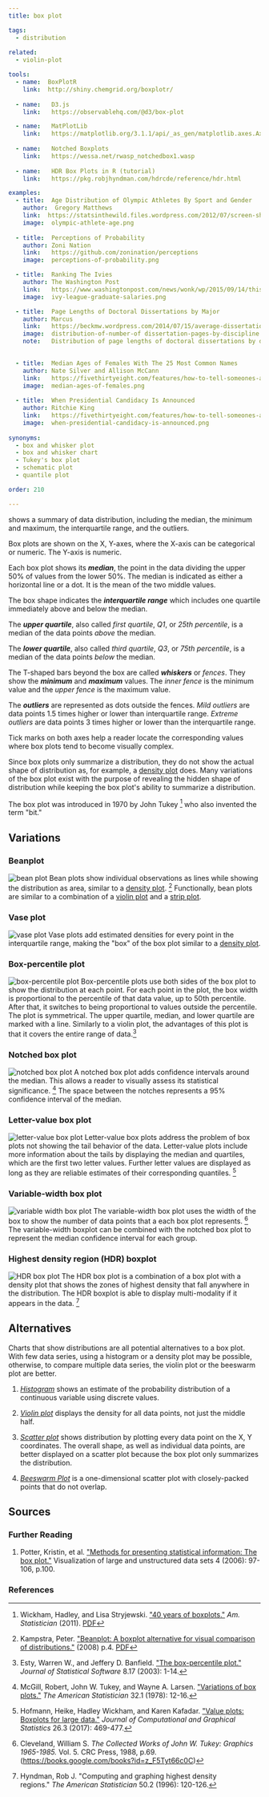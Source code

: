 ```yaml
---
title: box plot

tags:
  - distribution
  
related:
  - violin-plot

tools:
  - name:  BoxPlotR
    link:  http://shiny.chemgrid.org/boxplotr/
  
  - name:   D3.js
    link:   https://observablehq.com/@d3/box-plot

  - name:   MatPlotLib
    link:   https://matplotlib.org/3.1.1/api/_as_gen/matplotlib.axes.Axes.boxplot.html
    
  - name:   Notched Boxplots
    link:   https://wessa.net/rwasp_notchedbox1.wasp
  
  - name:   HDR Box Plots in R (tutorial)
    link:   https://pkg.robjhyndman.com/hdrcde/reference/hdr.html

examples:
  - title:  Age Distribution of Olympic Athletes By Sport and Gender
    author:  Gregory Matthews
    link:  https://statsinthewild.files.wordpress.com/2012/07/screen-shot-2012-07-09-at-11-49-59-am.png
    image:  olympic-athlete-age.png
  
  - title:  Perceptions of Probability
    author: Zoni Nation
    link:   https://github.com/zonination/perceptions
    image:  perceptions-of-probability.png

  - title:  Ranking The Ivies
    author: The Washington Post
    link:   https://www.washingtonpost.com/news/wonk/wp/2015/09/14/this-chart-shows-why-parents-push-their-kids-so-hard-to-get-into-ivy-league-schools
    image:  ivy-league-graduate-salaries.png

  - title:  Page Lengths of Doctoral Dissertations by Major
    author: Marcus
    link:   https://beckmw.wordpress.com/2014/07/15/average-dissertation-and-thesis-length-take-two
    image:  distribution-of-number-of dissertation-pages-by-discipline.png
    note:   Distribution of page lengths of doctoral dissertations by discipline. The data is sorted by the median. The number of records for each discipline is in parentheses.
    

  - title:  Median Ages of Females With The 25 Most Common Names
    author: Nate Silver and Allison McCann
    link:   https://fivethirtyeight.com/features/how-to-tell-someones-age-when-all-you-know-is-her-name/
    image:  median-ages-of-females.png
  
  - title:  When Presidential Candidacy Is Announced
    author: Ritchie King
    link:   https://fivethirtyeight.com/features/how-to-tell-someones-age-when-all-you-know-is-her-name/
    image:  when-presidential-candidacy-is-announced.png
    
synonyms:
  - box and whisker plot
  - box and whisker chart
  - Tukey's box plot
  - schematic plot
  - quantile plot

order: 210

---
```


shows a summary of data distribution, including the median, the minimum and maximum, the interquartile range, and the outliers.

<!--more--> 
Box plots are shown on the X, Y-axes, where the X-axis can be categorical or numeric. The Y-axis is numeric. 

Each box plot shows its ***median***, the point in the data dividing the upper 50% of values from the lower 50%. The median is indicated as either a horizontal line or a dot. It is the mean of the two middle values.

The box shape indicates the ***interquartile range*** which includes one quartile immediately above and below the median.

The ***upper quartile***, also called *first quartile*, *Q1*, or *25th percentile*, is a median of the data points *above* the median. 

The ***lower quartile***, also called *third quartile*, *Q3*, or *75th percentile*, is a median of the data points *below* the median.

The T-shaped bars beyond the box are called ***whiskers*** or *fences*. They show the ***minimum*** and ***maximum*** values. The *inner fence* is the minimum value and the *upper fence* is the maximum value.

The ***outliers*** are represented as dots outside the fences. *Mild outliers* are data points 1.5 times higher or lower than interquartile range.  *Extreme outliers* are data points 3 times higher or lower than the interquartile range.

Tick marks on both axes help a reader locate the corresponding values where box plots tend to become visually complex.

Since box plots only summarize a distribution, they do not show the actual shape of distribution as, for example, a [density plot](/density-plot) does.  Many variations of the box plot exist with the purpose of revealing the hidden shape of distribution while keeping the box plot's ability to summarize a distribution.
 
The box plot was introduced in 1970 by John Tukey [^wickham] who also invented the term "bit."


## Variations

### Beanplot 
<img src="bean-plot.svg" alt="bean plot" class="f-right-half" /> Bean plots show individual observations as lines while showing the distribution as area, similar to a [density plot](/density-plot). [^kampstra] Functionally, bean plots are similar to a combination of a [violin plot](/violin-plot) and a [strip plot](/strip-plot).

### Vase plot 
<img src="vase-plot.svg" alt="vase plot" class="f-right-half" /> Vase plots add estimated densities for every point in the interquartile range, making the "box" of the box plot similar to a [density plot](/density-plot). 

### Box-percentile plot
<img src="box-percentile-plot.svg" alt="box-percentile plot" class="f-right-half" /> Box-percentile plots use both sides of the box plot to show the distribution at each point. For each point in the plot, the box width is proportional to the percentile of that data value, up to 50th percentile. After that, it switches to being proportional to values outside the percentile. The plot is symmetrical. The upper quartile, median, and lower quartile are marked with a line. Similarly to a violin plot, the advantages of this plot is that it covers the entire range of data.[^esty]

### Notched box plot
<img src="notched-box-plot.svg" alt="notched box plot" class="f-right-half" /> A notched box plot adds confidence intervals around the median. This allows a reader to visually assess its statistical significance. [^mcgill] The space between the notches represents a 95% confidence interval of the median.

### Letter-value box plot
<img src="letter-value-box-plot.svg" alt="letter-value box plot" class="f-right-half" /> Letter-value box plots address the problem of box plots not showing the tail behavior of the data.  Letter-value plots include more information about the tails by displaying the median and quartiles, which are the first two letter values. Further letter values are displayed as long as they are reliable estimates of their corresponding quantiles. [^hofmann]

### Variable-width box plot
<img src="variable-width-box-plot.svg" alt="variable width box plot" class="f-right-half" /> The variable-width box plot uses the width of the box to show the number of data points that a each box plot represents. [^tukey] The variable-width boxplot can be combined with the notched box plot to represent the median confidence interval for each group.

### Highest density region (HDR) boxplot
<img src="hdr-box-plot.svg" alt="HDR box plot" class="f-right-half" /> The HDR box plot is a combination of a box plot with a density plot that shows the zones of highest density that fall anywhere in the distribution. The HDR boxplot is able to display multi-modality if it appears in the data. [^hyndman]


## Alternatives
Charts that show distributions are all potential alternatives to a box plot. With few data series, using a histogram or a density plot may be possible, otherwise, to compare multiple data series, the violin plot or the beeswarm plot are better.

1. [*Histogram*](/histogram) shows an estimate of the probability distribution of a continuous variable using discrete values.

2. [*Violin plot*](/violin-plot) displays the density for all data points, not just the middle half.

3. [*Scatter plot*](/scatter-plot) shows distribution by plotting every data point on the X, Y coordinates. The overall shape, as well as individual data points, are better displayed on a scatter plot because the box plot only summarizes the distribution.

4. [*Beeswarm Plot*](/scatter-plot/#beeswarm-plot) is a one-dimensional scatter plot with closely-packed points that do not overlap.


## Sources

### Further Reading
1. Potter, Kristin, et al. ["Methods for presenting statistical information: The box plot."]((http://www.sci.utah.edu/~kpotter/publications/potter-2006-MPSI.pdf)) Visualization of large and unstructured data sets 4 (2006): 97-106, p.100.

### References
[^wickham]: Wickham, Hadley, and Lisa Stryjewski. ["40 years of boxplots."](http://vita.had.co.nz/papers/boxplots.pdf) *Am. Statistician* (2011). [PDF](http://vita.had.co.nz/papers/boxplots.pdf)
[^kampstra]: Kampstra, Peter. ["Beanplot: A boxplot alternative for visual comparison of distributions."](http://dare.ubvu.vu.nl/bitstream/handle/1871/39954/221014.pdf) (2008) p.4. [PDF](http://dare.ubvu.vu.nl/bitstream/handle/1871/39954/221014.pdf)
[^esty]: Esty, Warren W., and Jeffery D. Banfield. ["The box-percentile plot."](http://dx.doi.org/10.18637/jss.v008.i17) *Journal of Statistical Software* 8.17 (2003): 1-14.
[^mcgill]: McGill, Robert, John W. Tukey, and Wayne A. Larsen. ["Variations of box plots."](https://www.tandfonline.com/doi/abs/10.1080/00031305.1978.10479236) *The American Statistician* 32.1 (1978): 12-16.
[^hofmann]: Hofmann, Heike, Hadley Wickham, and Karen Kafadar. ["Value plots: Boxplots for large data."](https://vita.had.co.nz/papers/letter-value-plot.pdf) *Journal of Computational and Graphical Statistics* 26.3 (2017): 469-477.
[^tukey]: Cleveland, William S. *The Collected Works of John W. Tukey: Graphics 1965-1985.* Vol. 5. CRC Press, 1988, p.69. (https://books.google.com/books?id=z_F5Tyt66c0C)
[^hyndman]: Hyndman, Rob J. "Computing and graphing highest density regions." *The American Statistician* 50.2 (1996): 120-126.
